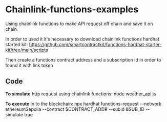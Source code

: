 # Chainlink-functions-examples
Using chainlink functions to make API request off chain and save it on chain. 

In order to used it it's necessary to download chainlink functions hardhat started kit:
https://github.com/smartcontractkit/functions-hardhat-starter-kit/tree/main/scripts

Then create a functions contract address and a subscription id in order to found it with link token

## Code

**To simulate** http request using chainlink functions:
  node weather_api.js

**To execute** in to the blockchain:
npx hardhat functions-request --network ethereumSepolia --contract $CONTRACT_ADDR --subid &SUB_ID --simulate true

